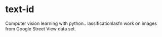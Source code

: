 # text-id

Computer vision learning with python..
lassificationlasfn work on images from Google Street View data set.
